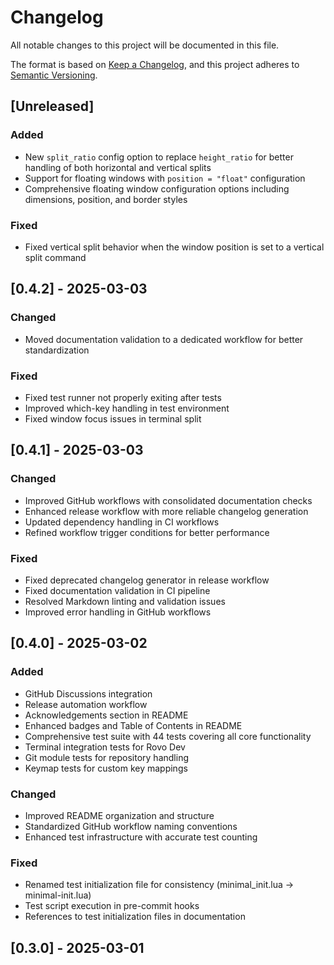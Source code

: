 # Changelog

All notable changes to this project will be documented in this file.

The format is based on [Keep a Changelog](https://keepachangelog.com/en/1.0.0/),
and this project adheres to [Semantic Versioning](https://semver.org/spec/v2.0.0.html).

## [Unreleased]

### Added

- New `split_ratio` config option to replace `height_ratio` for better handling of both horizontal and vertical splits
- Support for floating windows with `position = "float"` configuration
- Comprehensive floating window configuration options including dimensions, position, and border styles

### Fixed

- Fixed vertical split behavior when the window position is set to a vertical split command

## [0.4.2] - 2025-03-03

### Changed

- Moved documentation validation to a dedicated workflow for better standardization

### Fixed

- Fixed test runner not properly exiting after tests
- Improved which-key handling in test environment
- Fixed window focus issues in terminal split

## [0.4.1] - 2025-03-03

### Changed

- Improved GitHub workflows with consolidated documentation checks
- Enhanced release workflow with more reliable changelog generation
- Updated dependency handling in CI workflows
- Refined workflow trigger conditions for better performance

### Fixed

- Fixed deprecated changelog generator in release workflow
- Fixed documentation validation in CI pipeline
- Resolved Markdown linting and validation issues
- Improved error handling in GitHub workflows

## [0.4.0] - 2025-03-02

### Added

- GitHub Discussions integration
- Release automation workflow
- Acknowledgements section in README
- Enhanced badges and Table of Contents in README
- Comprehensive test suite with 44 tests covering all core functionality
- Terminal integration tests for Rovo Dev
- Git module tests for repository handling
- Keymap tests for custom key mappings

### Changed

- Improved README organization and structure
- Standardized GitHub workflow naming conventions
- Enhanced test infrastructure with accurate test counting

### Fixed

- Renamed test initialization file for consistency (minimal_init.lua → minimal-init.lua)
- Test script execution in pre-commit hooks
- References to test initialization files in documentation

## [0.3.0] - 2025-03-01
